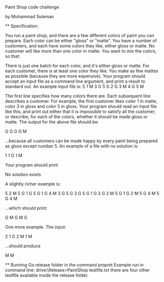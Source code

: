  Paint Shop code challenge

by Muhammad Suleman

** Specification:

You run a paint shop, and there are a few different colors of paint you can prepare. Each color can be either "gloss" or "matte". You have a number of customers, and each have some colors they like, either gloss or matte.
No customer will like more than one color in matte. You want to mix the colors, so that:

There is just one batch for each color, and it's either gloss or matte.
For each customer, there is at least one color they like.
You make as few mattes as possible (because they are more expensive). Your program should accept an input file as a command line argument, and print a result to standard out. An example input file is:
5 1 M 3 G 5 G 2 G 3 M 4 G 5 M

The first line specifies how many colors there are. Each subsequent line describes a customer. For example, the first customer likes color 1 in matte, color 3 in gloss and color 5 in gloss. Your program should read an input file like this, and print out either that it is impossible to satisfy all the customer, or describe, for each of the colors, whether it should be made gloss or matte. The output for the above file should be:

G G G G M

...because all customers can be made happy by every paint being prepared as gloss except number 5. An example of a file with no solution is:

1 1 G 1 M

Your program should print

No solution exists

A slightly richer example is:

5 2 M 5 G 1 G 5 G 1 G 4 M 3 G 5 G 3 G 5 G 1 G 3 G 2 M 5 G 1 G 2 M 5 G 4 M 5 G 4 M

...which should print:

G M G M G

One more example. The input:

2 1 G 2 M 1 M

...should produce

M M


** Running
Go release folder in the command propmt
Example run in command line: drive:\Release>PaintShop testfile.txt
there are four other testfile available inside the release folder.
